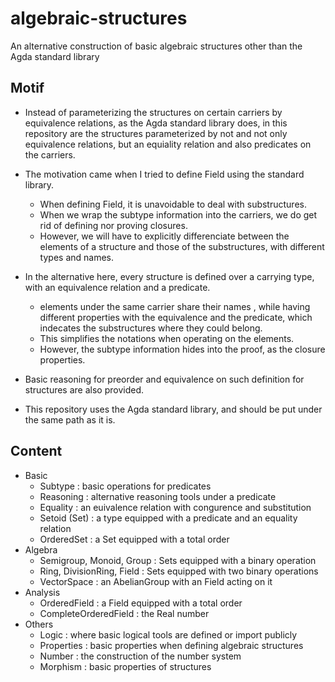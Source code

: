 # algebraic-structures

An alternative construction of basic algebraic structures other than the Agda standard library

## Motif

- Instead of parameterizing the structures on certain carriers by equivalence relations, as the Agda standard library does, in this repository are the structures parameterized by not and not only equivalence relations, but an equiality relation and also predicates on the carriers.

- The motivation came when I tried to define Field using the standard library.
  - When defining Field, it is unavoidable to deal with substructures.
  - When we wrap the subtype information into the carriers, we do get rid of defining nor proving closures.
  - However, we will have to explicitly differenciate between the elements of a structure and those of the substructures, with different types and names.

- In the alternative here, every structure is defined over a carrying type, with an equivalence relation and a predicate.
  - elements under the same carrier share their names , while having different properties with the equivalence and the predicate, which indecates the substructures where they could belong.
  - This simplifies the notations when operating on the elements.
  - However, the subtype information hides into the proof, as the closure properties.

- Basic reasoning for preorder and equivalence on such definition for structures are also provided.

- This repository uses the Agda standard library, and should be put under the same path as it is.

## Content
- Basic
  - Subtype : basic operations for predicates
  - Reasoning : alternative reasoning tools under a predicate
  - Equality : an euivalence relation with congurence and substitution
  - Setoid (Set) : a type equipped with a predicate and an equality relation
  - OrderedSet : a Set equipped with a total order
- Algebra
  - Semigroup, Monoid, Group : Sets equipped with a binary operation
  - Ring, DivisionRing, Field : Sets equipped with two binary operations
  - VectorSpace : an AbelianGroup with an Field acting on it
- Analysis
  - OrderedField : a Field equipped with a total order
  - CompleteOrderedField : the Real number
- Others
  - Logic : where basic logical tools are defined or import publicly
  - Properties : basic properties when defining algebraic structures
  - Number : the construction of the number system
  - Morphism : basic properties of structures
